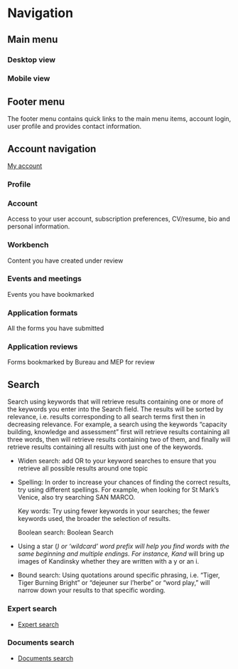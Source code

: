 # Navigation

## Main menu

### Desktop view

### Mobile view

## Footer menu

The footer menu contains quick links to the main menu items, account login, user profile and provides contact information.

## Account navigation

[My account](https://ipbes.net/users/[user-name])

### Profile

### Account

Access to your user account, subscription preferences, CV/resume, bio and personal information.

### Workbench

Content you have created under review

### Events and meetings

Events you have bookmarked

### Application formats

All the forms you have submitted

### Application reviews

Forms bookmarked by Bureau and MEP for review

## Search

Search using keywords that will retrieve results containing one or more of the keywords you enter into the Search field. The results will be sorted by relevance, i.e. results corresponding to all search terms first then in decreasing relevance. For example, a search using the keywords “capacity building, knowledge and assessment” first will retrieve results containing all three words, then will retrieve results containing two of them, and finally will retrieve results containing all results with just one of the keywords.

* Widen search: add OR to your keyword searches to ensure that you retrieve all possible results around one topic
* Spelling: In order to increase your chances of finding the correct results, try using different spellings. For example, when looking for St Mark’s Venice, also try searching SAN MARCO.

  Key words:  Try using fewer keywords in your searches; the fewer keywords used, the broader the selection of results.

  Boolean search: Boolean Search

* Using a star \(_\) or ‘wildcard’ word prefix will help you find words with the same beginning and multiple endings. For instance, Kand_ will bring up images of Kandinsky whether they are written with a y or an i.
* Bound search: Using quotations around specific phrasing, i.e. “Tiger, Tiger Burning Bright” or “dejeuner sur l’herbe” or “word play,” will narrow down your results to that specific wording.

### Expert search

* [Expert search](https://ipbes.net/experts)

### Documents search

* [Documents search](https://ipbes.net/document-library-categories)

